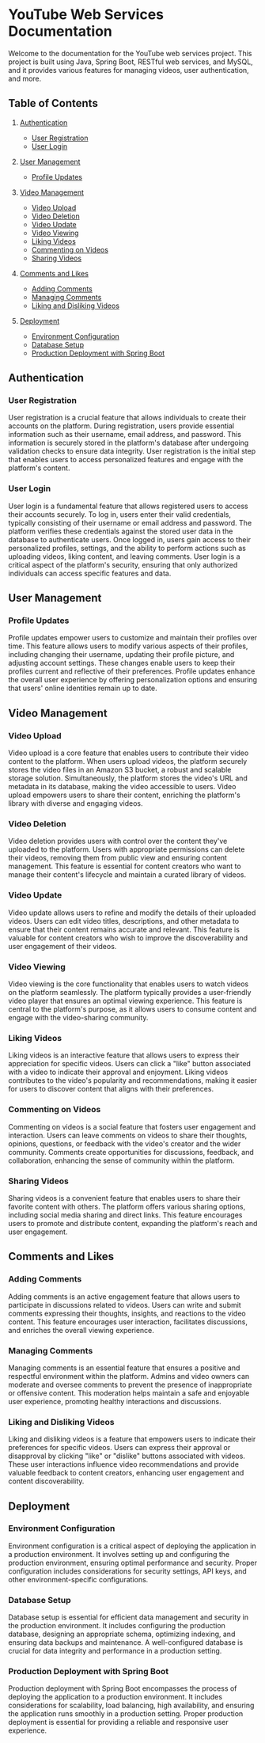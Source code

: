# YouTube Web Services Documentation

Welcome to the documentation for the YouTube web services project. This project is built using Java, Spring Boot, RESTful web services, and MySQL, and it provides various features for managing videos, user authentication, and more.

## Table of Contents

1. [Authentication](#authentication)
    - [User Registration](#user-registration)
    - [User Login](#user-login)

2. [User Management](#user-management)
    - [Profile Updates](#profile-updates)

3. [Video Management](#video-management)
    - [Video Upload](#video-upload)
    - [Video Deletion](#video-deletion)
    - [Video Update](#video-update)
    - [Video Viewing](#video-viewing)
    - [Liking Videos](#liking-videos)
    - [Commenting on Videos](#commenting-on-videos)
    - [Sharing Videos](#sharing-videos)

4. [Comments and Likes](#comments-and-likes)
    - [Adding Comments](#adding-comments)
    - [Managing Comments](#managing-comments)
    - [Liking and Disliking Videos](#liking-and-disliking-videos)

5. [Deployment](#deployment)
    - [Environment Configuration](#environment-configuration)
    - [Database Setup](#database-setup)
    - [Production Deployment with Spring Boot](#production-deployment-with-spring-boot)

## Authentication

### User Registration

User registration is a crucial feature that allows individuals to create their accounts on the platform. During registration, users provide essential information such as their username, email address, and password. This information is securely stored in the platform's database after undergoing validation checks to ensure data integrity. User registration is the initial step that enables users to access personalized features and engage with the platform's content.

### User Login

User login is a fundamental feature that allows registered users to access their accounts securely. To log in, users enter their valid credentials, typically consisting of their username or email address and password. The platform verifies these credentials against the stored user data in the database to authenticate users. Once logged in, users gain access to their personalized profiles, settings, and the ability to perform actions such as uploading videos, liking content, and leaving comments. User login is a critical aspect of the platform's security, ensuring that only authorized individuals can access specific features and data.

## User Management

### Profile Updates

Profile updates empower users to customize and maintain their profiles over time. This feature allows users to modify various aspects of their profiles, including changing their username, updating their profile picture, and adjusting account settings. These changes enable users to keep their profiles current and reflective of their preferences. Profile updates enhance the overall user experience by offering personalization options and ensuring that users' online identities remain up to date.

## Video Management

### Video Upload

Video upload is a core feature that enables users to contribute their video content to the platform. When users upload videos, the platform securely stores the video files in an Amazon S3 bucket, a robust and scalable storage solution. Simultaneously, the platform stores the video's URL and metadata in its database, making the video accessible to users. Video upload empowers users to share their content, enriching the platform's library with diverse and engaging videos.

### Video Deletion

Video deletion provides users with control over the content they've uploaded to the platform. Users with appropriate permissions can delete their videos, removing them from public view and ensuring content management. This feature is essential for content creators who want to manage their content's lifecycle and maintain a curated library of videos.

### Video Update

Video update allows users to refine and modify the details of their uploaded videos. Users can edit video titles, descriptions, and other metadata to ensure that their content remains accurate and relevant. This feature is valuable for content creators who wish to improve the discoverability and user engagement of their videos.

### Video Viewing

Video viewing is the core functionality that enables users to watch videos on the platform seamlessly. The platform typically provides a user-friendly video player that ensures an optimal viewing experience. This feature is central to the platform's purpose, as it allows users to consume content and engage with the video-sharing community.

### Liking Videos

Liking videos is an interactive feature that allows users to express their appreciation for specific videos. Users can click a "like" button associated with a video to indicate their approval and enjoyment. Liking videos contributes to the video's popularity and recommendations, making it easier for users to discover content that aligns with their preferences.

### Commenting on Videos

Commenting on videos is a social feature that fosters user engagement and interaction. Users can leave comments on videos to share their thoughts, opinions, questions, or feedback with the video's creator and the wider community. Comments create opportunities for discussions, feedback, and collaboration, enhancing the sense of community within the platform.

### Sharing Videos

Sharing videos is a convenient feature that enables users to share their favorite content with others. The platform offers various sharing options, including social media sharing and direct links. This feature encourages users to promote and distribute content, expanding the platform's reach and user engagement.

## Comments and Likes

### Adding Comments

Adding comments is an active engagement feature that allows users to participate in discussions related to videos. Users can write and submit comments expressing their thoughts, insights, and reactions to the video content. This feature encourages user interaction, facilitates discussions, and enriches the overall viewing experience.

### Managing Comments

Managing comments is an essential feature that ensures a positive and respectful environment within the platform. Admins and video owners can moderate and oversee comments to prevent the presence of inappropriate or offensive content. This moderation helps maintain a safe and enjoyable user experience, promoting healthy interactions and discussions.

### Liking and Disliking Videos

Liking and disliking videos is a feature that empowers users to indicate their preferences for specific videos. Users can express their approval or disapproval by clicking "like" or "dislike" buttons associated with videos. These user interactions influence video recommendations and provide valuable feedback to content creators, enhancing user engagement and content discoverability.

## Deployment

### Environment Configuration

Environment configuration is a critical aspect of deploying the application in a production environment. It involves setting up and configuring the production environment, ensuring optimal performance and security. Proper configuration includes considerations for security settings, API keys, and other environment-specific configurations.

### Database Setup

Database setup is essential for efficient data management and security in the production environment. It includes configuring the production database, designing an appropriate schema, optimizing indexing, and ensuring data backups and maintenance. A well-configured database is crucial for data integrity and performance in a production setting.

### Production Deployment with Spring Boot

Production deployment with Spring Boot encompasses the process of deploying the application to a production environment. It includes considerations for scalability, load balancing, high availability, and ensuring the application runs smoothly in a production setting. Proper production deployment is essential for providing a reliable and responsive user experience.

